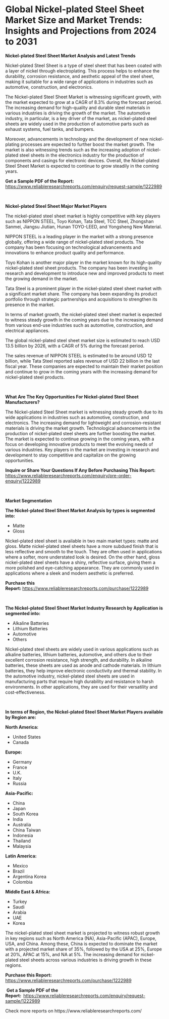 <p><h1>Global Nickel-plated Steel Sheet Market Size and Market Trends: Insights and Projections from 2024 to 2031</h1></p><p><strong>Nickel-plated Steel Sheet Market Analysis and Latest Trends</strong></p>
<p><p>Nickel-plated Steel Sheet is a type of steel sheet that has been coated with a layer of nickel through electroplating. This process helps to enhance the durability, corrosion resistance, and aesthetic appeal of the steel sheet, making it suitable for a wide range of applications in industries such as automotive, construction, and electronics.</p><p>The Nickel-plated Steel Sheet Market is witnessing significant growth, with the market expected to grow at a CAGR of 8.3% during the forecast period. The increasing demand for high-quality and durable steel materials in various industries is driving the growth of the market. The automotive industry, in particular, is a key driver of the market, as nickel-plated steel sheets are widely used in the production of automotive parts such as exhaust systems, fuel tanks, and bumpers.</p><p>Moreover, advancements in technology and the development of new nickel-plating processes are expected to further boost the market growth. The market is also witnessing trends such as the increasing adoption of nickel-plated steel sheets in the electronics industry for the production of components and casings for electronic devices. Overall, the Nickel-plated Steel Sheet Market is expected to continue to grow steadily in the coming years.</p></p>
<p><strong>Get a Sample PDF of the Report:&nbsp;</strong> <a href="https://www.reliableresearchreports.com/enquiry/request-sample/1222989">https://www.reliableresearchreports.com/enquiry/request-sample/1222989</a></p>
<p>&nbsp;</p>
<p><strong>Nickel-plated Steel Sheet Major Market Players</strong></p>
<p><p>The nickel-plated steel sheet market is highly competitive with key players such as NIPPON STEEL, Toyo Kohan, Tata Steel, TCC Steel, Zhongshan Sanmei, Jiangsu Jiutian, Hunan TOYO-LEED, and Yongsheng New Material. </p><p>NIPPON STEEL is a leading player in the market with a strong presence globally, offering a wide range of nickel-plated steel products. The company has been focusing on technological advancements and innovations to enhance product quality and performance. </p><p>Toyo Kohan is another major player in the market known for its high-quality nickel-plated steel sheet products. The company has been investing in research and development to introduce new and improved products to meet the growing demand in the market. </p><p>Tata Steel is a prominent player in the nickel-plated steel sheet market with a significant market share. The company has been expanding its product portfolio through strategic partnerships and acquisitions to strengthen its presence in the market. </p><p>In terms of market growth, the nickel-plated steel sheet market is expected to witness steady growth in the coming years due to the increasing demand from various end-use industries such as automotive, construction, and electrical appliances. </p><p>The global nickel-plated steel sheet market size is estimated to reach USD 13.5 billion by 2026, with a CAGR of 5% during the forecast period. </p><p>The sales revenue of NIPPON STEEL is estimated to be around USD 12 billion, while Tata Steel reported sales revenue of USD 22 billion in the last fiscal year. These companies are expected to maintain their market position and continue to grow in the coming years with the increasing demand for nickel-plated steel products.</p></p>
<p>&nbsp;</p>
<p><strong>What Are The Key Opportunities For Nickel-plated Steel Sheet Manufacturers?</strong></p>
<p><p>The Nickel-plated Steel Sheet market is witnessing steady growth due to its wide applications in industries such as automotive, construction, and electronics. The increasing demand for lightweight and corrosion-resistant materials is driving the market growth. Technological advancements in the production of nickel-plated steel sheets are further boosting the market. The market is expected to continue growing in the coming years, with a focus on developing innovative products to meet the evolving needs of various industries. Key players in the market are investing in research and development to stay competitive and capitalize on the growing opportunities.</p></p>
<p><strong>Inquire or Share Your Questions If Any Before Purchasing This Report:</strong> <a href="https://www.reliableresearchreports.com/enquiry/pre-order-enquiry/1222989">https://www.reliableresearchreports.com/enquiry/pre-order-enquiry/1222989</a></p>
<p>&nbsp;</p>
<p><strong>Market Segmentation</strong></p>
<p><strong>The Nickel-plated Steel Sheet Market Analysis by types is segmented into:</strong></p>
<p><ul><li>Matte</li><li>Gloss</li></ul></p>
<p><p>Nickel-plated steel sheet is available in two main market types: matte and gloss. Matte nickel-plated steel sheets have a more subdued finish that is less reflective and smooth to the touch. They are often used in applications where a softer, more understated look is desired. On the other hand, gloss nickel-plated steel sheets have a shiny, reflective surface, giving them a more polished and eye-catching appearance. They are commonly used in applications where a sleek and modern aesthetic is preferred.</p></p>
<p><strong>Purchase this Report:&nbsp;</strong><a href="https://www.reliableresearchreports.com/purchase/1222989">https://www.reliableresearchreports.com/purchase/1222989</a></p>
<p>&nbsp;</p>
<p><strong>The Nickel-plated Steel Sheet Market Industry Research by Application is segmented into:</strong></p>
<p><ul><li>Alkaline Batteries</li><li>Lithium Batteries</li><li>Automotive</li><li>Others</li></ul></p>
<p><p>Nickel-plated steel sheets are widely used in various applications such as alkaline batteries, lithium batteries, automotive, and others due to their excellent corrosion resistance, high strength, and durability. In alkaline batteries, these sheets are used as anode and cathode materials. In lithium batteries, they help improve electronic conductivity and thermal stability. In the automotive industry, nickel-plated steel sheets are used in manufacturing parts that require high durability and resistance to harsh environments. In other applications, they are used for their versatility and cost-effectiveness.</p></p>
<p>&nbsp;</p>
<p><strong>In terms of Region, the Nickel-plated Steel Sheet Market Players available by Region are:</strong></p>
<p>
    <p> <strong> North America: </strong>
        <ul>
            <li>United States</li>
            <li>Canada</li>
        </ul>
        </p> 
    <p> <strong> Europe: </strong>
        <ul>
            <li>Germany</li>
            <li>France</li>
            <li>U.K.</li>
            <li>Italy</li>
            <li>Russia</li>
        </ul>
        </p> 
    <p> <strong> Asia-Pacific: </strong>
        <ul>
            <li>China</li>
            <li>Japan</li>
            <li>South Korea</li>
            <li>India</li>
            <li>Australia</li>
            <li>China Taiwan</li>
            <li>Indonesia</li>
            <li>Thailand</li>
            <li>Malaysia</li>
        </ul>
        </p> 
    <p> <strong> Latin America: </strong>
        <ul>
            <li>Mexico</li>
            <li>Brazil</li>
            <li>Argentina Korea</li>
            <li>Colombia</li>
        </ul>
        </p> 
    <p> <strong> Middle East & Africa: </strong>
        <ul>
            <li>Turkey</li>
            <li>Saudi</li>
            <li>Arabia</li>
            <li>UAE</li>
            <li>Korea</li>
        </ul>
    </p>
    </p>
<p><p>The nickel-plated steel sheet market is projected to witness robust growth in key regions such as North America (NA), Asia-Pacific (APAC), Europe, USA, and China. Among these, China is expected to dominate the market with a projected market share of 35%, followed by the USA at 25%, Europe at 20%, APAC at 15%, and NA at 5%. The increasing demand for nickel-plated steel sheets across various industries is driving growth in these regions.</p></p>
<p><strong>Purchase this Report: </strong><a href="https://www.reliableresearchreports.com/purchase/1222989">https://www.reliableresearchreports.com/purchase/1222989</a></p>
<p>&nbsp;<strong>Get a Sample PDF of the Report:&nbsp;&nbsp;</strong><a href="https://www.reliableresearchreports.com/enquiry/request-sample/1222989">https://www.reliableresearchreports.com/enquiry/request-sample/1222989</a></p>
<p><strong></strong></p>
<p>Check more reports on https://www.reliableresearchreports.com/</p>